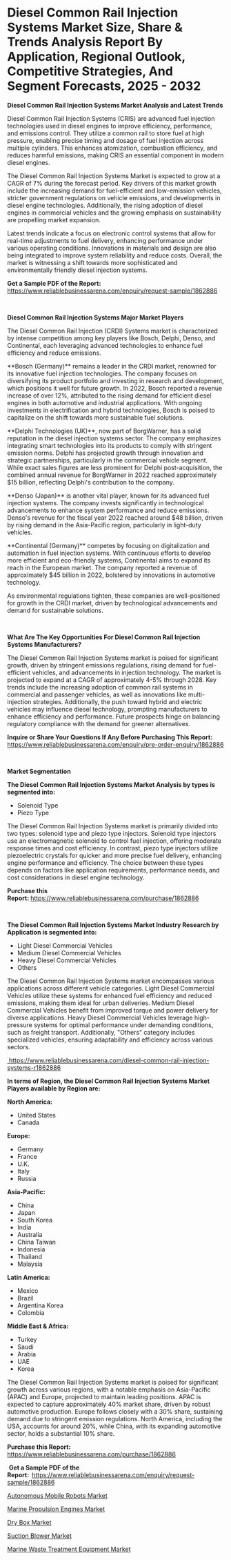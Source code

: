 <p><h1>Diesel Common Rail Injection Systems Market Size, Share & Trends Analysis Report By Application, Regional Outlook, Competitive Strategies, And Segment Forecasts, 2025 - 2032</h1></p><p><strong>Diesel Common Rail Injection Systems Market Analysis and Latest Trends</strong></p>
<p><p>Diesel Common Rail Injection Systems (CRIS) are advanced fuel injection technologies used in diesel engines to improve efficiency, performance, and emissions control. They utilize a common rail to store fuel at high pressure, enabling precise timing and dosage of fuel injection across multiple cylinders. This enhances atomization, combustion efficiency, and reduces harmful emissions, making CRIS an essential component in modern diesel engines.</p><p>The Diesel Common Rail Injection Systems Market is expected to grow at a CAGR of 7% during the forecast period. Key drivers of this market growth include the increasing demand for fuel-efficient and low-emission vehicles, stricter government regulations on vehicle emissions, and developments in diesel engine technologies. Additionally, the rising adoption of diesel engines in commercial vehicles and the growing emphasis on sustainability are propelling market expansion. </p><p>Latest trends indicate a focus on electronic control systems that allow for real-time adjustments to fuel delivery, enhancing performance under various operating conditions. Innovations in materials and design are also being integrated to improve system reliability and reduce costs. Overall, the market is witnessing a shift towards more sophisticated and environmentally friendly diesel injection systems.</p></p>
<p><strong>Get a Sample PDF of the Report:&nbsp;</strong> <a href="https://www.reliablebusinessarena.com/enquiry/request-sample/1862886?utm_campaign=1902&utm_medium=2&utm_source=Github&utm_content=ia&utm_term=28022025&utm_id=diesel-common-rail-injection-systems">https://www.reliablebusinessarena.com/enquiry/request-sample/1862886</a></p>
<p>&nbsp;</p>
<p><strong>Diesel Common Rail Injection Systems Major Market Players</strong></p>
<p><p>The Diesel Common Rail Injection (CRDI) Systems market is characterized by intense competition among key players like Bosch, Delphi, Denso, and Continental, each leveraging advanced technologies to enhance fuel efficiency and reduce emissions.</p><p>**Bosch (Germany)** remains a leader in the CRDI market, renowned for its innovative fuel injection technologies. The company focuses on diversifying its product portfolio and investing in research and development, which positions it well for future growth. In 2022, Bosch reported a revenue increase of over 12%, attributed to the rising demand for efficient diesel engines in both automotive and industrial applications. With ongoing investments in electrification and hybrid technologies, Bosch is poised to capitalize on the shift towards more sustainable fuel solutions.</p><p>**Delphi Technologies (UK)**, now part of BorgWarner, has a solid reputation in the diesel injection systems sector. The company emphasizes integrating smart technologies into its products to comply with stringent emission norms. Delphi has projected growth through innovation and strategic partnerships, particularly in the commercial vehicle segment. While exact sales figures are less prominent for Delphi post-acquisition, the combined annual revenue for BorgWarner in 2022 reached approximately $15 billion, reflecting Delphi's contribution to the company.</p><p>**Denso (Japan)** is another vital player, known for its advanced fuel injection systems. The company invests significantly in technological advancements to enhance system performance and reduce emissions. Denso's revenue for the fiscal year 2022 reached around $48 billion, driven by rising demand in the Asia-Pacific region, particularly in light-duty vehicles.</p><p>**Continental (Germany)** competes by focusing on digitalization and automation in fuel injection systems. With continuous efforts to develop more efficient and eco-friendly systems, Continental aims to expand its reach in the European market. The company reported a revenue of approximately $45 billion in 2022, bolstered by innovations in automotive technology.</p><p>As environmental regulations tighten, these companies are well-positioned for growth in the CRDI market, driven by technological advancements and demand for sustainable solutions.</p></p>
<p>&nbsp;</p>
<p><strong>What Are The Key Opportunities For Diesel Common Rail Injection Systems Manufacturers?</strong></p>
<p><p>The Diesel Common Rail Injection Systems market is poised for significant growth, driven by stringent emissions regulations, rising demand for fuel-efficient vehicles, and advancements in injection technology. The market is projected to expand at a CAGR of approximately 4-5% through 2028. Key trends include the increasing adoption of common rail systems in commercial and passenger vehicles, as well as innovations like multi-injection strategies. Additionally, the push toward hybrid and electric vehicles may influence diesel technology, prompting manufacturers to enhance efficiency and performance. Future prospects hinge on balancing regulatory compliance with the demand for greener alternatives.</p></p>
<p><strong>Inquire or Share Your Questions If Any Before Purchasing This Report:</strong> <a href="https://www.reliablebusinessarena.com/enquiry/pre-order-enquiry/1862886?utm_campaign=1902&utm_medium=2&utm_source=Github&utm_content=ia&utm_term=28022025&utm_id=diesel-common-rail-injection-systems">https://www.reliablebusinessarena.com/enquiry/pre-order-enquiry/1862886</a></p>
<p>&nbsp;</p>
<p><strong>Market Segmentation</strong></p>
<p><strong>The Diesel Common Rail Injection Systems Market Analysis by types is segmented into:</strong></p>
<p><ul><li>Solenoid Type</li><li>Piezo Type</li></ul></p>
<p><p>The Diesel Common Rail Injection Systems market is primarily divided into two types: solenoid type and piezo type injectors. Solenoid type injectors use an electromagnetic solenoid to control fuel injection, offering moderate response times and cost efficiency. In contrast, piezo type injectors utilize piezoelectric crystals for quicker and more precise fuel delivery, enhancing engine performance and efficiency. The choice between these types depends on factors like application requirements, performance needs, and cost considerations in diesel engine technology.</p></p>
<p><strong>Purchase this Report:&nbsp;</strong><a href="https://www.reliablebusinessarena.com/purchase/1862886?utm_campaign=1902&utm_medium=2&utm_source=Github&utm_content=ia&utm_term=28022025&utm_id=diesel-common-rail-injection-systems">https://www.reliablebusinessarena.com/purchase/1862886</a></p>
<p>&nbsp;</p>
<p><strong>The Diesel Common Rail Injection Systems Market Industry Research by Application is segmented into:</strong></p>
<p><ul><li>Light Diesel Commercial Vehicles</li><li>Medium Diesel Commercial Vehicles</li><li>Heavy Diesel Commercial Vehicles</li><li>Others</li></ul></p>
<p><p>The Diesel Common Rail Injection Systems market encompasses various applications across different vehicle categories. Light Diesel Commercial Vehicles utilize these systems for enhanced fuel efficiency and reduced emissions, making them ideal for urban deliveries. Medium Diesel Commercial Vehicles benefit from improved torque and power delivery for diverse applications. Heavy Diesel Commercial Vehicles leverage high-pressure systems for optimal performance under demanding conditions, such as freight transport. Additionally, "Others" category includes specialized vehicles, ensuring adaptability and efficiency across various sectors.</p></p>
<p><a href="https://www.reliablebusinessarena.com/diesel-common-rail-injection-systems-r1862886?utm_campaign=1902&utm_medium=2&utm_source=Github&utm_content=ia&utm_term=28022025&utm_id=diesel-common-rail-injection-systems">&nbsp;https://www.reliablebusinessarena.com/diesel-common-rail-injection-systems-r1862886</a></p>
<p><strong>In terms of Region, the Diesel Common Rail Injection Systems Market Players available by Region are:</strong></p>
<p>
    <p> <strong> North America: </strong>
        <ul>
            <li>United States</li>
            <li>Canada</li>
        </ul>
        </p> 
    <p> <strong> Europe: </strong>
        <ul>
            <li>Germany</li>
            <li>France</li>
            <li>U.K.</li>
            <li>Italy</li>
            <li>Russia</li>
        </ul>
        </p> 
    <p> <strong> Asia-Pacific: </strong>
        <ul>
            <li>China</li>
            <li>Japan</li>
            <li>South Korea</li>
            <li>India</li>
            <li>Australia</li>
            <li>China Taiwan</li>
            <li>Indonesia</li>
            <li>Thailand</li>
            <li>Malaysia</li>
        </ul>
        </p> 
    <p> <strong> Latin America: </strong>
        <ul>
            <li>Mexico</li>
            <li>Brazil</li>
            <li>Argentina Korea</li>
            <li>Colombia</li>
        </ul>
        </p> 
    <p> <strong> Middle East & Africa: </strong>
        <ul>
            <li>Turkey</li>
            <li>Saudi</li>
            <li>Arabia</li>
            <li>UAE</li>
            <li>Korea</li>
        </ul>
    </p>
    </p>
<p><p>The Diesel Common Rail Injection Systems market is poised for significant growth across various regions, with a notable emphasis on Asia-Pacific (APAC) and Europe, projected to maintain leading positions. APAC is expected to capture approximately 40% market share, driven by robust automotive production. Europe follows closely with a 30% share, sustaining demand due to stringent emission regulations. North America, including the USA, accounts for around 20%, while China, with its expanding automotive sector, holds a substantial 10% share.</p></p>
<p><strong>Purchase this Report: </strong><a href="https://www.reliablebusinessarena.com/purchase/1862886?utm_campaign=1902&utm_medium=2&utm_source=Github&utm_content=ia&utm_term=28022025&utm_id=diesel-common-rail-injection-systems">https://www.reliablebusinessarena.com/purchase/1862886</a></p>
<p>&nbsp;<strong>Get a Sample PDF of the Report:&nbsp;&nbsp;</strong><a href="https://www.reliablebusinessarena.com/enquiry/request-sample/1862886?utm_campaign=1902&utm_medium=2&utm_source=Github&utm_content=ia&utm_term=28022025&utm_id=diesel-common-rail-injection-systems">https://www.reliablebusinessarena.com/enquiry/request-sample/1862886</a></p>
<p><strong></strong></p>
<p><p><a href="https://github.com/nagateyisu29/Market-Research-Report-List-1/blob/main/autonomous-mobile-robots-market.md?utm_campaign=1902&utm_medium=2&utm_source=Github&utm_content=ia&utm_term=28022025&utm_id=diesel-common-rail-injection-systems">Autonomous Mobile Robots Market</a></p><p><a href="https://github.com/guzasbahsas/Market-Research-Report-List-1/blob/main/marine-propulsion-engines-market.md?utm_campaign=1902&utm_medium=2&utm_source=Github&utm_content=ia&utm_term=28022025&utm_id=diesel-common-rail-injection-systems">Marine Propulsion Engines Market</a></p><p><a href="https://github.com/weisonmanych/Market-Research-Report-List-1/blob/main/dry-box-market.md?utm_campaign=1902&utm_medium=2&utm_source=Github&utm_content=ia&utm_term=28022025&utm_id=diesel-common-rail-injection-systems">Dry Box Market</a></p><p><a href="https://github.com/yarnsstaret1/Market-Research-Report-List-1/blob/main/suction-blower-market.md?utm_campaign=1902&utm_medium=2&utm_source=Github&utm_content=ia&utm_term=28022025&utm_id=diesel-common-rail-injection-systems">Suction Blower Market</a></p><p><a href="https://github.com/rokiahgrendy/Market-Research-Report-List-1/blob/main/marine-waste-treatment-equipment-market.md?utm_campaign=1902&utm_medium=2&utm_source=Github&utm_content=ia&utm_term=28022025&utm_id=diesel-common-rail-injection-systems">Marine Waste Treatment Equipment Market</a></p></p>